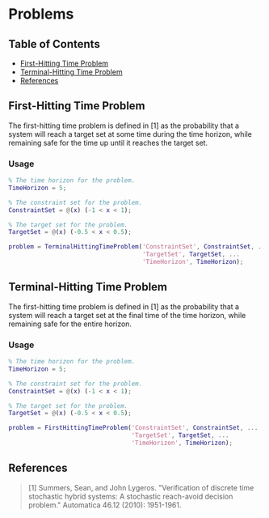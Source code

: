# Problems

## Table of Contents

* [First-Hitting Time Problem](#first-hitting-time-problem)
* [Terminal-Hitting Time Problem](#terminal-hitting-time-problem)
* [References](#references)

## First-Hitting Time Problem

The first-hitting time problem is defined in [1] as the probability that a
system will reach a target set at some time during the time horizon, while
remaining safe for the time up until it reaches the target set.

### Usage

```matlab
% The time horizon for the problem.
TimeHorizon = 5;

% The constraint set for the problem.
ConstraintSet = @(x) (-1 < x < 1);

% The target set for the problem.
TargetSet = @(x) (-0.5 < x < 0.5);

problem = TerminalHittingTimeProblem('ConstraintSet', ConstraintSet, ...
                                     'TargetSet', TargetSet, ...
                                     'TimeHorizon', TimeHorizon);
```

## Terminal-Hitting Time Problem

The first-hitting time problem is defined in [1] as the probability that a
system will reach a target set at the final time of the time horizon, while
remaining safe for the entire horizon.

### Usage

```matlab
% The time horizon for the problem.
TimeHorizon = 5;

% The constraint set for the problem.
ConstraintSet = @(x) (-1 < x < 1);

% The target set for the problem.
TargetSet = @(x) (-0.5 < x < 0.5);

problem = FirstHittingTimeProblem('ConstraintSet', ConstraintSet, ...
                                  'TargetSet', TargetSet, ...
                                  'TimeHorizon', TimeHorizon);
```

## References

> [1] Summers, Sean, and John Lygeros. "Verification of discrete time stochastic hybrid systems: A stochastic reach-avoid decision problem." Automatica 46.12 (2010): 1951-1961.
